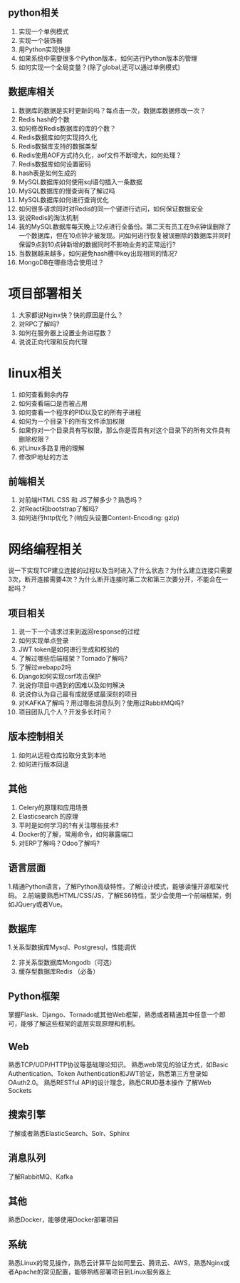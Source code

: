 

## python相关

1. 实现一个单例模式
2. 实现一个装饰器
3. 用Python实现快排
4. 如果系统中需要很多个Python版本，如何进行Python版本的管理
5. 如何实现一个全局变量？(除了global,还可以通过单例模式)

## 数据库相关

1. 数据库的数据是实时更新的吗？每点击一次，数据库数据修改一次？
2. Redis hash的个数
3. 如何修改Redis数据库的库的个数？
4. Redis数据库如何实现持久化
5. Redis数据库支持的数据类型
6. Redis使用AOF方式持久化，aof文件不断增大，如何处理？
7. Redis数据库如何设置密码
8. hash表是如何生成的
9. MySQL数据库如何使用sql语句插入一条数据
10. MySQL数据库的慢查询有了解过吗
11. MySQL数据库如何进行查询优化
12. 如何很多请求同时对Redis的同一个键进行访问，如何保证数据安全
13. 说说Redis的淘汰机制
14. 我的MySQL数据库每天晚上12点进行全备份。第二天有员工在9点钟误删除了一个数据库，但在10点钟才被发现。问如何进行恢复被误删除的数据库并同时保留9点到10点钟新增的数据同时不影响业务的正常运行?
15. 当数据越来越多，如何避免hash槽中key出现相同的情况?
16. MongoDB在哪些场合使用过？

# 项目部署相关

1. 大家都说Nginx快？快的原因是什么？
2. 对RPC了解吗?
3. 如何在服务器上设置业务进程数？
4. 说说正向代理和反向代理

# linux相关

1. 如何查看剩余内存
2. 如何查看端口是否被占用
3. 如何查看一个程序的PID以及它的所有子进程
4. 如何为一个目录下的所有文件添加权限
5. 如果你对一个目录具有写权限，那么你是否具有对这个目录下的所有文件具有删除权限？
6. 对Linux多路复用的理解
7. 修改IP地址的方法

## 前端相关

1. 对前端HTML CSS 和 JS了解多少？熟悉吗？
2. 对React和bootstrap了解吗?
3. 如何进行http优化？(响应头设置Content-Encoding: gzip)

# 网络编程相关

说一下实现TCP建立连接的过程以及当时进入了什么状态？为什么建立连接只需要3次，断开连接需要4次？为什么断开连接时第二次和第三次要分开，不能合在一起吗？

## 项目相关

1. 说一下一个请求过来到返回response的过程
2. 如何实现单点登录
3. JWT token是如何进行生成和校验的
4. 了解过哪些后端框架？Tornado了解吗?
5. 了解过webapp2吗
6. Django如何实现csrf攻击保护
7. 说说你项目中遇到的困难以及如何解决
8. 说说你认为自己最有成就感或最深刻的项目
9. 对KAFKA了解吗？用过哪些消息队列？使用过RabbitMQ吗?
10. 项目团队几个人？开发多长时间？

## 版本控制相关

1. 如何从远程仓库拉取分支到本地
2. 如何进行版本回退

## 其他

1. Celery的原理和应用场景
2. Elasticsearch 的原理
3. 平时是如何学习的?有关注哪些技术?
4. Docker的了解，常用命令，如何暴露端口
5. 对ERP了解吗？Odoo了解吗?





## 语言层面

1.精通Python语言，了解Python高级特性，了解设计模式，能够读懂开源框架代码。
2.前端要熟悉HTML/CSS/JS，了解ES6特性，至少会使用一个前端框架，例如JQuery或者Vue。

## 数据库

1.关系型数据库Mysql、Postgresql，性能调优

2. 非关系型数据库Mongodb（可选）
3. 缓存型数据库Redis （必备）

## Python框架

掌握Flask、Django、Tornado或其他Web框架，熟悉或者精通其中任意一个即可，能够了解这些框架的底层实现原理和机制。

## Web

熟悉TCP/UDP/HTTP协议等基础理论知识。
熟悉web常见的验证方式，如Basic Authentication、Token Authentication和JWT验证，熟悉第三方登录如OAuth2.0。
熟悉RESTful API的设计理念，熟悉CRUD基本操作
了解Web Sockets

## 搜索引擎

了解或者熟悉ElasticSearch、Solr、Sphinx

## 消息队列

了解RabbitMQ、Kafka

## 其他

熟悉Docker，能够使用Docker部署项目

## 系统

熟悉Linux的常见操作，熟悉云计算平台如阿里云、腾讯云、AWS，熟悉Nginx或者Apache的常见配置，能够熟练部署项目到Linux服务器上
